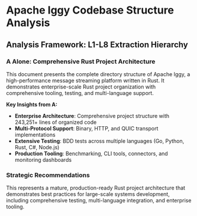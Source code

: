 # Apache Iggy Codebase Structure Analysis

## Analysis Framework: L1-L8 Extraction Hierarchy

### A Alone: Comprehensive Rust Project Architecture

This document presents the complete directory structure of Apache Iggy, a high-performance message streaming platform written in Rust. It demonstrates enterprise-scale Rust project organization with comprehensive tooling, testing, and multi-language support.

**Key Insights from A:**
- **Enterprise Architecture**: Comprehensive project structure with 243,251+ lines of organized code
- **Multi-Protocol Support**: Binary, HTTP, and QUIC transport implementations
- **Extensive Testing**: BDD tests across multiple languages (Go, Python, Rust, C#, Node.js)
- **Production Tooling**: Benchmarking, CLI tools, connectors, and monitoring dashboards

### Strategic Recommendations

This represents a mature, production-ready Rust project architecture that demonstrates best practices for large-scale systems development, including comprehensive testing, multi-language integration, and enterprise tooling.